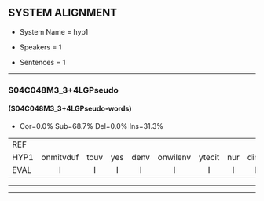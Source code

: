 
## SYSTEM ALIGNMENT

- System Name = hyp1

- Speakers = 1

- Sentences = 1

---

### S04C048M3_3+4LGPseudo

#### (S04C048M3_3+4LGPseudo-words)

- Cor=0.0%	Sub=68.7%	Del=0.0%	Ins=31.3%

|  |  |  |  |  |  |  |  |  |  |  |  |  |  |  |  |  |  |  |  |  |  |  |  |  |  |  |  |  |  |  |  |  |  |  |  |  |  |  |  |  |  |  |  |  |  |  |  |  |  |  |  |  |  |  |  |  |  |  |  |  |  |  |  |  |  |  |  |
|:--- |:---:|:---:|:---:|:---:|:---:|:---:|:---:|:---:|:---:|:---:|:---:|:---:|:---:|:---:|:---:|:---:|:---:|:---:|:---:|:---:|:---:|:---:|:---:|:---:|:---:|:---:|:---:|:---:|:---:|:---:|:---:|:---:|:---:|:---:|:---:|:---:|:---:|:---:|:---:|:---:|:---:|:---:|:---:|:---:|:---:|:---:|:---:|:---:|:---:|:---:|:---:|:---:|:---:|:---:|:---:|:---:|:---:|:---:|:---:|:---:|:---:|:---:|:---:|:---:|:---:|:---:|:---:|
| REF |  |  |  |  |  |  |  |  |  |  |  |  |  |  |  |  |  |  |  |  |  | ometuif | toejietsen | oonwijlen | jattesiet | nurudien | stoenydaas | * | deuveltek | juitonie | gevijdel | sidowaan | spekkeraai | wachteniek | * | verpierik | nappegreeuw | mantaroen | schielendaspen | crobeklunker | kabbestepen | verwarig | ooiebiekje | fandelig | jalekrewen | * | smoralij | zeekvlachine | kanaroe | toineetlijgen | meitsegrok | kantelogsten | ondermind | choporatie | * | zennebral | ijraspangen | blottenduuf | girdofhaalder | tobbermoeit | poentalschouden | havedil | verbrakkertje | gerauwejaak | * | * | hapeneren |
| HYP1 | onmitvduf | touv | yes | denv | onwilenv | ytecit | nur | dinv | stoun | lanatv | de | velv | deq | yutoni | ge | veledenv | cidoan | spikeran | wat | ka | jij | niek? | verpirik | naperecel | mantaron | schieren | das | pen | krokbenlunker | kobestien | verarig | oh | jebied | je | van | delies | ja | jallerekweghen | smoralei | zwek | vlagcine | kanaru | tonnet | lijgen | mijtzijgrok | canteloeten | ondermindv | shocoporati | zin | in | bral | èr | as | spanen | bloot | tin | duf | girdof | helder | toperemo | boental | schouden | havendil | verbakertje | vergaak | had | deneren |
| EVAL | I | I | I | I | I | I | I | I | I | I | I | I | I | I | I | I | I | I | I | I | I | S | S | S | S | S | S | S | S | S | S | S | S | S | S | S | S | S | S | S | S | S | S | S | S | S | S | S | S | S | S | S | S | S | S | S | S | S | S | S | S | S | S | S | S | S | S |
---

---
